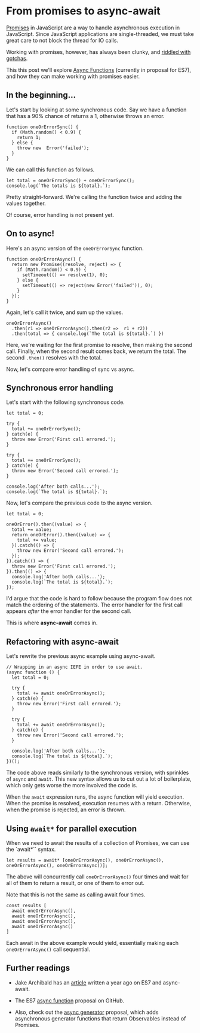 # From promises to async-await

[Promises](https://developer.mozilla.org/en/docs/Web/JavaScript/Reference/Global_Objects/Promise) in JavaScript are a way to handle asynchronous execution in JavaScript. Since JavaScript applications are single-threaded, we must take great care to not block the thread for IO calls.

Working with promises, however, has always been clunky, and [riddled with gotchas](http://taoofcode.net/promise-anti-patterns/).

This this post we'll explore [Async Functions](https://github.com/lukehoban/ecmascript-asyncawait) (currently in proposal for ES7), and how they can make working with promises easier.

## In the beginning...

Let's start by looking at some synchronous code. Say we have a function that has a 90% chance of returns a 1, otherwise throws an error.

```
function oneOrErrorSync() {
  if (Math.random() < 0.9) {
    return 1;
  } else {
    throw new  Error('failed');
  }
}
```

We can call this function as follows.

```
let total = oneOrErrorSync() + oneOrErrorSync();
console.log(`The totals is ${total}.`);
```

Pretty straight-forward. We're calling the function twice and adding the values together.

Of course, error handling is not present yet.

## On to async!

Here's an async version of the `oneOrErrorSync` function.

```
function oneOrErrorAsync() {
  return new Promise((resolve, reject) => {
    if (Math.random() < 0.9) {
      setTimeout(() => resolve(1), 0);
    } else {
      setTimeout(() => reject(new Error('failed')), 0);
    }
  });
}
```

Again, let's call it twice, and sum up the values.

```
oneOrErrorAsync()
  .then(r1 => oneOrErrorAsync().then(r2 =>  r1 + r2))
  .then(total => { console.log(`The total is ${total}.`) })
```

Here, we're waiting for the first promise to resolve, then making the second call. Finally, when the second result comes back, we return the total. The second `.then()` resolves with the total.

Now, let's compare error handling of sync vs async.

## Synchronous error handling

Let's start with the following synchronous code.

```
let total = 0;

try {
  total += oneOrErrorSync();
} catch(e) {
  throw new Error('First call errored.');
}

try {
  total += oneOrErrorSync();
} catch(e) {
  throw new Error('Second call errored.');
}

console.log('After both calls...');
console.log(`The total is ${total}.`);
```

Now, let's compare the previous code to the async version.

```
let total = 0;

oneOrError().then((value) => {
  total += value;
  return oneOrError().then((value) => {
    total += value;
  }).catch(() => {
    throw new Error('Second call errored.');
  });
}).catch(() => {
  throw new Error('First call errored.');
}).then(() => {
  console.log('After both calls...');
  console.log(`The total is ${total}.`);
});
```

I'd argue that the code is hard to follow because the program flow does not match the ordering of the statements. The error handler for the first call appears *after* the error handler for the second call.

This is where **async-await** comes in.

## Refactoring with async-await

Let's rewrite the previous async example using async-await.

```
// Wrapping in an async IEFE in order to use await.
(async function () {
  let total = 0;
  
  try {
    total += await oneOrErrorAsync();
  } catch(e) {
    throw new Error('First call errored.');
  }
  
  try {
    total += await oneOrErrorAsync();
  } catch(e) {
    throw new Error('Second call errored.');
  }
  
  console.log('After both calls...');
  console.log(`The total is ${total}.`);
})();
```

The code above reads similarly to the synchronous version, with sprinkles of `async` and `await`. This new syntax allows us to cut out a lot of boilerplate, which only gets worse the more involved the code is.

When the `await` expression runs, the async function will yield execution. When the promise is resolved, execution resumes with a return. Otherwise, when the promise is rejected, an error is thrown.

## Using `await*` for parallel execution

When we need to await the results of a collection of Promises, we can use the `await*`` syntax.

```
let results = await* [oneOrErrorAsync(), oneOrErrorAsync(), oneOrErrorAsync(), oneOrErrorAsync()];
```

The above will concurrently call `oneOrErrorAsync()` four times and wait for all of them to return a result, or one of them to error out.

Note that this is not the same as calling await four times.

```
const results [
  await oneOrErrorAsync(),
  await oneOrErrorAsync(),
  await oneOrErrorAsync(),
  await oneOrErrorAsync()
]
```

Each await in the above example would yield, essentially making each `oneOrErrorAsync()` call sequential.

## Further readings

- Jake Archibald has an [article](http://jakearchibald.com/2014/es7-async-functions/) written a year ago on ES7 and async-await.

- The ES7 [async function](https://github.com/lukehoban/ecmascript-asyncawait) proposal on GitHub.

- Also, check out the [async generator](https://github.com/jhusain/asyncgenerator) proposal, which adds asynchronous generator functions that return Observables instead of Promises.
